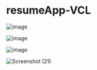 # resumeApp-VCL

![image](https://user-images.githubusercontent.com/65856669/216911237-00e76053-c228-4f38-9f01-beb4802e8284.png)

![image](https://user-images.githubusercontent.com/65856669/216911296-eb1c25f7-adfe-4133-aa41-316ebdd13928.png)

![image](https://user-images.githubusercontent.com/65856669/216911374-ad7ce999-6f47-4bea-aa67-404d81ec3ad3.png)


![Screenshot (21)](https://user-images.githubusercontent.com/65856669/216911005-3b780c0d-8d89-42eb-91f9-61a224fc2ee1.png)
